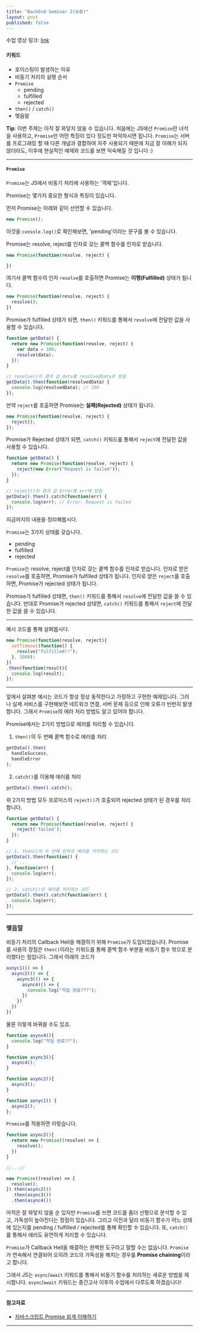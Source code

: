 ```yaml
---
title: "BackEnd Seminar 2(보충)"
layout: post
published: false
---
```


수업 영상 링크: [link](https://drive.google.com/file/d/1VBF0JgmH4BZcp7SJ49VcPsL-Ptkly1os/view?usp=sharing)

#### 키워드
- 호이스팅이 발생하는 이유
- 비동기 처리의 실행 순서
- `Promise`
  - pending
  - fulfilled
  - rejected
- `then()` / `catch()`
- 맺음말

**Tip**: 이번 주제는 아직 잘 와닿지 않을 수 있습니다. 처음에는 JS에선 `Promise`란 녀석을 사용하고, `Promise`만 어떤 특징이 있다 정도만 파악하시면 됩니다. `Promise`는 서버를 프로그래밍 할 때 다른 개념과 결합하여 자주 사용되기 때문에 지금 잘 이해가 되지 않더라도, 이후에 현실적인 예제와 코드를 보면 익숙해질 것 입니다 :)

<hr>

#### `Promise`
`Promise`는 JS에서 비동기 처리에 사용하는 '객체'입니다. 

Promise는 몇가지 중요한 형식과 특징이 있습니다.

먼저 Promise는 아래와 같이 선언할 수 있습니다.

``` javascript
new Promise();
```

이것을 `console.log()`로 확인해보면, 'pending'이라는 문구를 볼 수 있습니다.

Promise는 resolve, reject를 인자로 갖는 콜백 함수를 인자로 받습니다.

``` javascript
new Promise(function(resolve, reject) {

})
```

여기서 콜백 함수의 인자 `resolve`를 호출하면 Promise는 **이행(Fulfilled)** 상태가 됩니다.

``` javascript
new Promise(function(resolve, reject) {
  resolve();
})
```

Promise가 fulfilled 상태가 되면, `then()` 키워드를 통해서 `resolve`에 전달한 값을 사용할 수 있습니다.

``` javascript
function getData() {
  return new Promise(function(resolve, reject) {
    var data = 100;
    resolve(data);
  });
}

// resolve()의 결과 값 data를 resolvedData로 받음
getData().then(function(resolvedData) {
  console.log(resolvedData); // 100
});
```

만약 `reject`를 호출하면 Promise는 **실패(Rejected)** 상태가 됩니다.

``` javascript
new Promise(function(resolve, reject) {
  reject();
});
```

Promise가 Rejected 상태가 되면, `catch()` 키워드를 통해서 `reject`에 전달한 값을 사용할 수 있습니다.

``` javascript
function getData() {
  return new Promise(function(resolve, reject) {
    reject(new Error("Request is failed"));
  });
}

// reject()의 결과 값 Error를 err에 받음
getData().then().catch(function(err) {
  console.log(err); // Error: Request is failed
});
```

지금까지의 내용을 정리해봅시다.

`Promise`는 3가지 상태를 갖습니다.
- pending
- fulfilled
- rejected

`Promise`는 resolve, reject를 인자로 갖는 콜백 함수를 인자로 받습니다. 인자로 받은 `resolve`를 호출하면, Promise가 fulfilled 상태가 됩니다. 인자로 받은 `reject`를 호출하면, Promise가 rejected 상태가 됩니다.

Promise가 fulfilled 상태면, `then()` 키워드를 통해서 `resolve`에 전달한 값을 쓸 수 있습니다. 반대로 Promise가 rejected 상태면, `catch()` 키워드를 통해서 `reject`에 전달한 값을 쓸 수 있습니다.

<hr>

예시 코드를 통해 살펴봅시다.

``` javascript
new Promise(function(resolve, reject){
  setTimeout(function() {
    resolve("fulfilled!!");
  }, 2000);
})
.then(function(result){
  console.log(result);
});
```

<hr>

앞에서 살펴본 예시는 코드가 항상 정상 동작한다고 가정하고 구현한 예제입니다. 그러나 실제 서비스를 구현해보면 네트워크 연결, 서버 문제 등으로 인해 오류가 빈번히 발생합니다. 그래서 `Promise`의 에러 처리 방법도 알고 있어야 합니다.

Promise에서는 2가지 방법으로 에러를 처리할 수 있습니다.

1. `then()`의 두 번째 콜백 함수로 에러를 처리
``` javascript
getData().then(
  handleSuccess,
  handleError
);
```

2. `catch()`를 이용해 에러를 처리
``` javascript
getData().then().catch();
```

위 2가지 방법 모두 프로미스의 `reject()`가 호출되어 rejected 상태가 된 경우를 처리합니다.

``` javascript
function getData() {
  return new Promise(function(resolve, reject) {
    reject('failed');
  });
}

// 1. then()의 두 번째 인자로 에러를 처리하는 코드
getData().then(function() {
  // ...
}, function(err) {
  console.log(err);
});

// 2. catch()로 에러를 처리하는 코드
getData().then().catch(function(err) {
  console.log(err);
});
```

<hr>

### 맺음말
비동기 처리의 Callback Hell을 해결하기 위해 `Promise`가 도입되었습니다. Promise를 사용의 장점은 `then()`이라는 키워드를 통해 콜백 함수 부분을 비동기 함수 밖으로 분리했다는 점입니다. 그래서 아래의 코드가

``` javascript
asnyc1(() => {
  async2(() => {
    async3(() => {
      async4(() => {
        console.log("작업 완료???");
      })
    })
  })
})
```

물론 이렇게 바꿔쓸 수도 있죠.

``` javascript
function async4(){
  console.log("작업 완료??");
}

function async3(){
  async4();
}

function async2(){
  async3();
}

function asnyc1() {
  async2();
};
```

`Promise`를 적용하면 이렇습니다.
``` javascript
function async2(){
  return new Promise((resolve) => {
    resolve();
  })
}

//...//

new Promise((resolve) => {
  resolve();
}).then(async2())
  .then(async3())
  .then(async4())
```

아직은 잘 와닿지 않을 순 있지만 `Promise`를 쓰면 코드를 좀더 선형으로 분석할 수 있고, 가독성이 높아진다는 장점이 있습니다. 그리고 이전과 달리 비동기 함수가 어느 상태에 있는지를 pending / fulfilled / rejected를 통해 확인할 수 있습니다. 또, `catch()`를 통해서 에러도 유연하게 처리할 수 있습니다.

`Promise`가 Callback Hell을 해결하는 완벽한 도구라고 말할 수는 없습니다. `Promise`가 연속해서 연결되어 오히려 코드의 가독성을 해치는 경우를 **Promise chaining**이라고 합니다.

그래서 JS는 `async`/`await` 키워드를 통해서 비동기 함수를 처리하는 새로운 방법을 제시합니다. `async`/`await` 키워드는 중간고사 이후의 수업에서 다루도록 하겠습니다!

<hr>

#### 참고자료
- [자바스크립트 Promise 쉽게 이해하기](https://joshua1988.github.io/web-development/javascript/promise-for-beginners/)


<hr>


